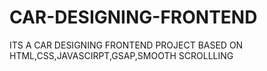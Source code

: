 # CAR-DESIGNING-FRONTEND
ITS A CAR DESIGNING FRONTEND PROJECT BASED ON HTML,CSS,JAVASCIRPT,GSAP,SMOOTH SCROLLLING
